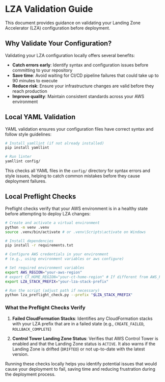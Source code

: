 # LZA Validation Guide

This document provides guidance on validating your Landing Zone Accelerator (LZA) configuration before deployment.

## Why Validate Your Configuration?

Validating your LZA configuration locally offers several benefits:

- **Catch errors early**: Identify syntax and configuration issues before committing to your repository
- **Save time**: Avoid waiting for CI/CD pipeline failures that could take up to 90 minutes to execute
- **Reduce risk**: Ensure your infrastructure changes are valid before they reach production
- **Improve quality**: Maintain consistent standards across your AWS environment

## Local YAML Validation

YAML validation ensures your configuration files have correct syntax and follow style guidelines:

```bash
# Install yamllint (if not already installed)
pip install yamllint

# Run linter
yamllint config/
```

This checks all YAML files in the `config/` directory for syntax errors and style issues, helping to catch common mistakes before they cause deployment failures.

## Local Preflight Checks

Preflight checks verify that your AWS environment is in a healthy state before attempting to deploy LZA changes:

```bash
# Create and activate a virtual environment
python -m venv .venv
source .venv/bin/activate # or .venv\Scripts\activate on Windows

# Install dependencies
pip install -r requirements.txt

# Configure AWS credentials in your environment
# (e.g., using environment variables or aws configure)

# Set required environment variables
export AWS_REGION="your-aws-region"
# export CT_HOME_REGION="your-ct-home-region" # If different from AWS_REGION
export LZA_STACK_PREFIX="your-lza-stack-prefix"

# Run the script (adjust path if necessary)
python lza_preflight_check.py --prefix "$LZA_STACK_PREFIX"
```

### What the Preflight Checks Verify

1. **Failed CloudFormation Stacks**: Identifies any CloudFormation stacks with your LZA prefix that are in a failed state (e.g., `CREATE_FAILED`, `ROLLBACK_COMPLETE`)
   
2. **Control Tower Landing Zone Status**: Verifies that AWS Control Tower is enabled and that the Landing Zone status is `ACTIVE`. It also warns if the Landing Zone is drifted (`DRIFTED`) or not up-to-date with the latest version.

Running these checks locally helps you identify potential issues that would cause your deployment to fail, saving time and reducing frustration during the deployment process.